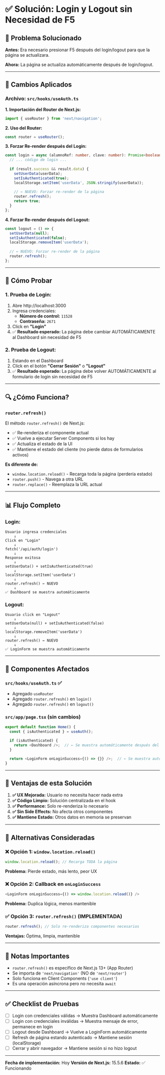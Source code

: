 # ✅ Solución: Login y Logout sin Necesidad de F5

## 🔧 Problema Solucionado

**Antes:** Era necesario presionar F5 después del login/logout para que la página se actualizara.

**Ahora:** La página se actualiza automáticamente después de login/logout.

---

## 🎯 Cambios Aplicados

### Archivo: `src/hooks/useAuth.ts`

**1. Importación del Router de Next.js:**
```typescript
import { useRouter } from 'next/navigation';
```

**2. Uso del Router:**
```typescript
const router = useRouter();
```

**3. Forzar Re-render después del Login:**
```typescript
const login = async (alumnoRef: number, clave: number): Promise<boolean> => {
  // ... código de login ...
  
  if (result.success && result.data) {
    setUserData(userData);
    setIsAuthenticated(true);
    localStorage.setItem('userData', JSON.stringify(userData));
    
    // ← NUEVO: Forzar re-render de la página
    router.refresh();
    return true;
  }
};
```

**4. Forzar Re-render después del Logout:**
```typescript
const logout = () => {
  setUserData(null);
  setIsAuthenticated(false);
  localStorage.removeItem('userData');
  
  // ← NUEVO: Forzar re-render de la página
  router.refresh();
};
```

---

## 🧪 Cómo Probar

### 1. **Prueba de Login:**

1. Abre http://localhost:3000
2. Ingresa credenciales:
   - **Número de control:** `11528`
   - **Contraseña:** `2671`
3. Click en **"Login"**
4. ✅ **Resultado esperado:** La página debe cambiar AUTOMÁTICAMENTE al Dashboard sin necesidad de F5

### 2. **Prueba de Logout:**

1. Estando en el Dashboard
2. Click en el botón **"Cerrar Sesión"** o **"Logout"**
3. ✅ **Resultado esperado:** La página debe volver AUTOMÁTICAMENTE al formulario de login sin necesidad de F5

---

## 🔍 ¿Cómo Funciona?

### `router.refresh()`

El método `router.refresh()` de Next.js:
- ✅ Re-renderiza el componente actual
- ✅ Vuelve a ejecutar Server Components si los hay
- ✅ Actualiza el estado de la UI
- ✅ Mantiene el estado del cliente (no pierde datos de formularios activos)

**Es diferente de:**
- `window.location.reload()` - Recarga toda la página (perdería estado)
- `router.push()` - Navega a otra URL
- `router.replace()` - Reemplaza la URL actual

---

## 📊 Flujo Completo

### Login:
```
Usuario ingresa credenciales
    ↓
Click en "Login"
    ↓
fetch('/api/auth/login')
    ↓
Response exitosa
    ↓
setUserData() + setIsAuthenticated(true)
    ↓
localStorage.setItem('userData')
    ↓
router.refresh() ← NUEVO
    ↓
✅ Dashboard se muestra automáticamente
```

### Logout:
```
Usuario click en "Logout"
    ↓
setUserData(null) + setIsAuthenticated(false)
    ↓
localStorage.removeItem('userData')
    ↓
router.refresh() ← NUEVO
    ↓
✅ LoginForm se muestra automáticamente
```

---

## 🎨 Componentes Afectados

### `src/hooks/useAuth.ts` ✅
- Agregado `useRouter`
- Agregado `router.refresh()` en `login()`
- Agregado `router.refresh()` en `logout()`

### `src/app/page.tsx` (sin cambios)
```typescript
export default function Home() {
  const { isAuthenticated } = useAuth();

  if (isAuthenticated) {
    return <Dashboard />;  // ← Se muestra automáticamente después del login
  }

  return <LoginForm onLoginSuccess={() => {}} />;  // ← Se muestra automáticamente después del logout
}
```

---

## 🚀 Ventajas de esta Solución

1. **✅ UX Mejorada:** Usuario no necesita hacer nada extra
2. **✅ Código Limpio:** Solución centralizada en el hook
3. **✅ Performance:** Solo re-renderiza lo necesario
4. **✅ Sin Side Effects:** No afecta otros componentes
5. **✅ Mantiene Estado:** Otros datos en memoria se preservan

---

## 🔧 Alternativas Consideradas

### ❌ Opción 1: `window.location.reload()`
```typescript
window.location.reload(); // Recarga TODA la página
```
**Problema:** Pierde estado, más lento, peor UX

### ❌ Opción 2: Callback en `onLoginSuccess`
```typescript
<LoginForm onLoginSuccess={() => window.location.reload()} />
```
**Problema:** Duplica lógica, menos mantenible

### ✅ Opción 3: `router.refresh()` (IMPLEMENTADA)
```typescript
router.refresh(); // Solo re-renderiza componentes necesarios
```
**Ventajas:** Óptima, limpia, mantenible

---

## 📝 Notas Importantes

- `router.refresh()` es específico de Next.js 13+ (App Router)
- Se importa de `'next/navigation'` (NO de `'next/router'`)
- Solo funciona en Client Components (`'use client'`)
- Es una operación asíncrona pero no necesita `await`

---

## ✅ Checklist de Pruebas

- [ ] Login con credenciales válidas → Muestra Dashboard automáticamente
- [ ] Login con credenciales inválidas → Muestra mensaje de error, permanece en login
- [ ] Logout desde Dashboard → Vuelve a LoginForm automáticamente
- [ ] Refresh de página estando autenticado → Mantiene sesión (localStorage)
- [ ] Cerrar y abrir navegador → Mantiene sesión si no hizo logout

---

**Fecha de implementación:** Hoy
**Versión de Next.js:** 15.5.6
**Estado:** ✅ Funcionando


